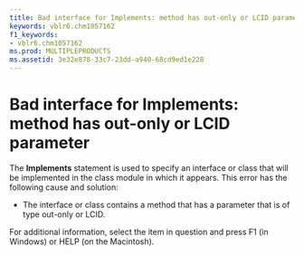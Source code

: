 ```yaml
---
title: Bad interface for Implements: method has out-only or LCID parameter
keywords: vblr6.chm1057162
f1_keywords:
- vblr6.chm1057162
ms.prod: MULTIPLEPRODUCTS
ms.assetid: 3e32e878-33c7-23dd-a940-68cd9ed1e228
---
```



# Bad interface for Implements: method has out-only or LCID parameter

The  **Implements** statement is used to specify an interface or class that will be implemented in the class module in which it appears. This error has the following cause and solution:



- The interface or class contains a method that has a parameter that is of type out-only or LCID.
    

For additional information, select the item in question and press F1 (in Windows) or HELP (on the Macintosh).

